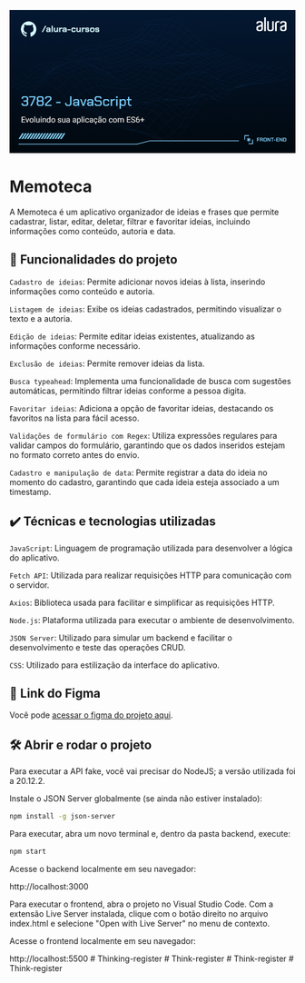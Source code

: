 ![Thumbnail](./thumbnail.png)

# Memoteca

A Memoteca é um aplicativo organizador de ideias e frases que permite cadastrar, listar, editar, deletar, filtrar e favoritar ideias, incluindo informações como conteúdo, autoria e data.

## 🔨 Funcionalidades do projeto

`Cadastro de ideias`: Permite adicionar novos ideias à lista, inserindo informações como conteúdo e autoria.

`Listagem de ideias`: Exibe os ideias cadastrados, permitindo visualizar o texto e a autoria.

`Edição de ideias`: Permite editar ideias existentes, atualizando as informações conforme necessário.

`Exclusão de ideias`: Permite remover ideias da lista.

`Busca typeahead`: Implementa uma funcionalidade de busca com sugestões automáticas, permitindo filtrar ideias conforme a pessoa digita.

`Favoritar ideias`: Adiciona a opção de favoritar ideias, destacando os favoritos na lista para fácil acesso.

`Validações de formulário com Regex`: Utiliza expressões regulares para validar campos do formulário, garantindo que os dados inseridos estejam no formato correto antes do envio.

`Cadastro e manipulação de data`: Permite registrar a data do ideia no momento do cadastro, garantindo que cada ideia esteja associado a um timestamp.

## ✔️ Técnicas e tecnologias utilizadas

`JavaScript`: Linguagem de programação utilizada para desenvolver a lógica do aplicativo.

`Fetch API`: Utilizada para realizar requisições HTTP para comunicação com o servidor.

`Axios`: Biblioteca usada para facilitar e simplificar as requisições HTTP.

`Node.js`: Plataforma utilizada para executar o ambiente de desenvolvimento.

`JSON Server`: Utilizado para simular um backend e facilitar o desenvolvimento e teste das operações CRUD.

`CSS`: Utilizado para estilização da interface do aplicativo.

## 📁 Link do Figma

Você pode [acessar o figma do projeto aqui](https://www.figma.com/design/Sz1gmmemxqcB3amInL4Ndp/Rebrand-Memoteca-%7C-Curso-CRUD?node-id=148-26&t=FpdmfbiM1i1s6REQ-0).

## 🛠️ Abrir e rodar o projeto

Para executar a API fake, você vai precisar do NodeJS; a versão utilizada foi a 20.12.2.

Instale o JSON Server globalmente (se ainda não estiver instalado):

```bash
npm install -g json-server
```

Para executar, abra um novo terminal e, dentro da pasta backend, execute:

```bash
npm start
```

Acesse o backend localmente em seu navegador:

http://localhost:3000

Para executar o frontend, abra o projeto no Visual Studio Code. Com a extensão Live Server instalada, clique com o botão direito no arquivo index.html e selecione "Open with Live Server" no menu de contexto.

Acesse o frontend localmente em seu navegador:

http://localhost:5500
#   T h i n k i n g - r e g i s t e r 
 
 #   T h i n k - r e g i s t e r 
 
 #   T h i n k - r e g i s t e r 
 
 #   T h i n k - r e g i s t e r 
 
 